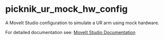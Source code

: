 # picknik_ur_mock_hw_config

A MoveIt Studio configuration to simulate a UR arm using mock hardware.

For detailed documentation see: [MoveIt Studio Documentation](https://docs.picknik.ai/)
